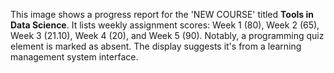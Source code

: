 This image shows a progress report for the 'NEW COURSE' titled **Tools in Data Science**. It lists weekly assignment scores: Week 1 (80), Week 2 (65), Week 3 (21.10), Week 4 (20), and Week 5 (90). Notably, a programming quiz element is marked as absent. The display suggests it's from a learning management system interface.